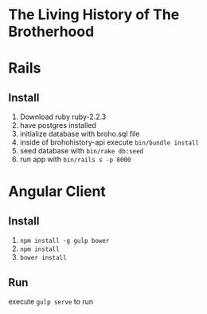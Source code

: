 # The Living History of The Brotherhood
# Rails

## Install
1. Download ruby ruby-2.2.3
2. have postgres installed
3. initialize database with broho.sql file
2. inside of brohohistory-api execute `bin/bundle install`
3. seed database with `bin/rake db:seed`
4. run app with `bin/rails s -p 8000`

# Angular Client

## Install

1. `npm install -g gulp bower`
2. `npm install`
3. `bower install`

## Run

execute `gulp serve` to run
